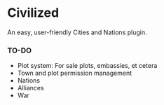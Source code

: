 # Civilized
An easy, user-friendly Cities and Nations plugin.

### TO-DO
- Plot system: For sale plots, embassies, et cetera
- Town and plot permission management
- Nations
- Alliances
- War
